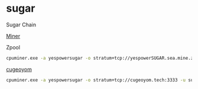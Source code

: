 # sugar
Sugar Chain

[Miner](https://github.com/cryptozeny/cpuminer-opt-sugarchain/releases/latest)

Zpool
```sh
cpuminer.exe -a yespowersugar -o stratum+tcp://yespowerSUGAR.sea.mine.zpool.ca:6241 -u sugar1qkyetyz6uypmuqaxd8hs763ymv40uk4negh30yt -p c=SUGAR,zap=SUGAR
```
[cugeoyom](http://cugeoyom.tech:8080/workers/sugar1qkyetyz6uypmuqaxd8hs763ymv40uk4negh30yt)
```sh
cpuminer.exe -a yespowersugar -o stratum+tcp://cugeoyom.tech:3333 -u sugar1qkyetyz6uypmuqaxd8hs763ymv40uk4negh30yt -p c=SUGAR,zap=SUGAR
```
